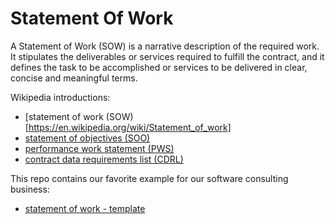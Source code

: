 # Statement Of Work

A Statement of Work (SOW) is a narrative description of the required work. It stipulates the deliverables or services required to fulfill the contract, and it defines the task to be accomplished or services to be delivered in clear, concise and meaningful terms.

Wikipedia introductions:

  * [statement of work (SOW)[https://en.wikipedia.org/wiki/Statement_of_work]
  * [statement of objectives (SOO)](https://en.wikipedia.org/wiki/Statement_of_objectives)
  * [performance work statement (PWS)](https://en.wikipedia.org/wiki/Performance_work_statement)
  * [contract data requirements list (CDRL)](https://en.wikipedia.org/wiki/Contract_data_requirements_list)

This repo contains our favorite example for our software consulting business:

  * [statement of work - template](statement_of_work.md)
